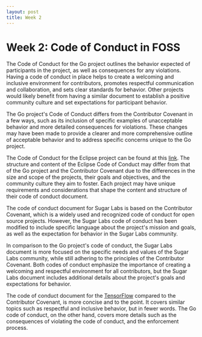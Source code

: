 ```yaml
---
layout: post
title: Week 2
---
```


# Week 2: Code of Conduct in FOSS

<!--more-->

The Code of Conduct for the Go project outlines the behavior expected of participants in the project, as well as consequences for any violations. Having a code of conduct in place helps to create a welcoming and inclusive environment for contributors, promotes respectful communication and collaboration, and sets clear standards for behavior. Other projects would likely benefit from having a similar document to establish a positive community culture and set expectations for participant behavior.

The Go project's Code of Conduct differs from the Contributor Covenant in a few ways, such as its inclusion of specific examples of unacceptable behavior and more detailed consequences for violations. These changes may have been made to provide a clearer and more comprehensive outline of acceptable behavior and to address specific concerns unique to the Go project.

The Code of Conduct for the Eclipse project can be found at this [link]( https://www.eclipse.org/org/documents/Eclipse_Code_of_Conduct.php). The structure and content of the Eclipse Code of Conduct may differ from that of the Go project and the Contributor Covenant due to the differences in the size and scope of the projects, their goals and objectives, and the community culture they aim to foster. Each project may have unique requirements and considerations that shape the content and structure of their code of conduct document.

The code of conduct document for Sugar Labs is based on the Contributor Covenant, which is a widely used and recognized code of conduct for open source projects. However, the Sugar Labs code of conduct has been modified to include specific language about the project's mission and goals, as well as the expectation for behavior in the Sugar Labs community.

In comparison to the Go project's code of conduct, the Sugar Labs document is more focused on the specific needs and values of the Sugar Labs community, while still adhering to the principles of the Contributor Covenant. Both codes of conduct emphasize the importance of creating a welcoming and respectful environment for all contributors, but the Sugar Labs document includes additional details about the project's goals and expectations for behavior.

The code of conduct document for the [TensorFlow]( https://www.tensorflow.org/community/code_of_conduct) compared to the Contributor Covenant, is more concise and to the point. It covers similar topics such as respectful and inclusive behavior, but in fewer words. The Go code of conduct, on the other hand, covers more details such as the consequences of violating the code of conduct, and the enforcement process.


